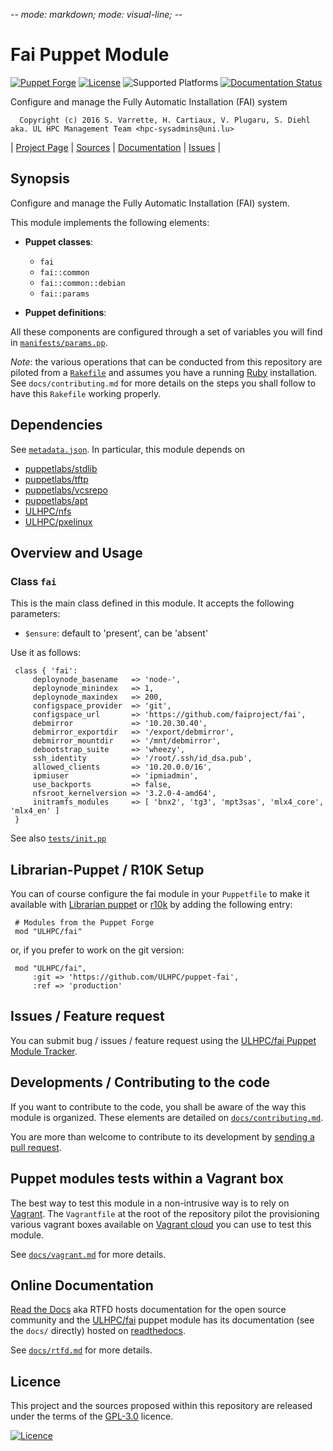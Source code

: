 -*- mode: markdown; mode: visual-line;  -*-

# Fai Puppet Module 

[![Puppet Forge](http://img.shields.io/puppetforge/v/ULHPC/fai.svg)](https://forge.puppetlabs.com/ULHPC/fai)
[![License](http://img.shields.io/:license-GPL3.0-blue.svg)](LICENSE)
![Supported Platforms](http://img.shields.io/badge/platform-debian-lightgrey.svg)
[![Documentation Status](https://readthedocs.org/projects/ulhpc-puppet-fai/badge/?version=latest)](https://readthedocs.org/projects/ulhpc-puppet-fai/?badge=latest)

Configure and manage the Fully Automatic Installation (FAI) system

      Copyright (c) 2016 S. Varrette, H. Cartiaux, V. Plugaru, S. Diehl aka. UL HPC Management Team <hpc-sysadmins@uni.lu>
      

| [Project Page](https://github.com/ULHPC/puppet-fai) | [Sources](https://github.com/ULHPC/puppet-fai) | [Documentation](https://ulhpc-puppet-fai.readthedocs.org/en/latest/) | [Issues](https://github.com/ULHPC/puppet-fai/issues) |

## Synopsis

Configure and manage the Fully Automatic Installation (FAI) system.

This module implements the following elements: 

* __Puppet classes__:
    - `fai` 
    - `fai::common` 
    - `fai::common::debian` 
    - `fai::params` 

* __Puppet definitions__: 

All these components are configured through a set of variables you will find in
[`manifests/params.pp`](manifests/params.pp). 

_Note_: the various operations that can be conducted from this repository are piloted from a [`Rakefile`](https://github.com/ruby/rake) and assumes you have a running [Ruby](https://www.ruby-lang.org/en/) installation.
See `docs/contributing.md` for more details on the steps you shall follow to have this `Rakefile` working properly. 

## Dependencies

See [`metadata.json`](metadata.json). In particular, this module depends on 

* [puppetlabs/stdlib](https://forge.puppetlabs.com/puppetlabs/stdlib)
* [puppetlabs/tftp](https://forge.puppetlabs.com/puppetlabs/tftp)
* [puppetlabs/vcsrepo](https://forge.puppetlabs.com/puppetlabs/vcsrepo)
* [puppetlabs/apt](https://forge.puppetlabs.com/puppetlabs/apt)
* [ULHPC/nfs](https://forge.puppetlabs.com/ULHPC/nfs)
* [ULHPC/pxelinux](https://forge.puppetlabs.com/ULHPC/pxelinux)

## Overview and Usage

### Class `fai`

This is the main class defined in this module.
It accepts the following parameters: 

* `$ensure`: default to 'present', can be 'absent'

Use it as follows:

     class { 'fai':
         deploynode_basename   => 'node-',
         deploynode_minindex   => 1,
         deploynode_maxindex   => 200,
         configspace_provider  => 'git',
         configspace_url       => 'https://github.com/faiproject/fai',
         debmirror             => '10.20.30.40',
         debmirror_exportdir   => '/export/debmirror',
         debmirror_mountdir    => '/mnt/debmirror',
         debootstrap_suite     => 'wheezy',
         ssh_identity          => '/root/.ssh/id_dsa.pub',
         allowed_clients       => '10.20.0.0/16',
         ipmiuser              => 'ipmiadmin',
         use_backports         => false,
         nfsroot_kernelversion => '3.2.0-4-amd64',
         initramfs_modules     => [ 'bnx2', 'tg3', 'mpt3sas', 'mlx4_core', 'mlx4_en' ]
     }

See also [`tests/init.pp`](tests/init.pp)



## Librarian-Puppet / R10K Setup

You can of course configure the fai module in your `Puppetfile` to make it available with [Librarian puppet](http://librarian-puppet.com/) or
[r10k](https://github.com/adrienthebo/r10k) by adding the following entry:

     # Modules from the Puppet Forge
     mod "ULHPC/fai"

or, if you prefer to work on the git version: 

     mod "ULHPC/fai", 
         :git => 'https://github.com/ULHPC/puppet-fai',
         :ref => 'production' 

## Issues / Feature request

You can submit bug / issues / feature request using the [ULHPC/fai Puppet Module Tracker](https://github.com/ULHPC/puppet-fai/issues). 

## Developments / Contributing to the code 

If you want to contribute to the code, you shall be aware of the way this module is organized. 
These elements are detailed on [`docs/contributing.md`](contributing/index.md).

You are more than welcome to contribute to its development by [sending a pull request](https://help.github.com/articles/using-pull-requests). 

## Puppet modules tests within a Vagrant box

The best way to test this module in a non-intrusive way is to rely on [Vagrant](http://www.vagrantup.com/).
The `Vagrantfile` at the root of the repository pilot the provisioning various vagrant boxes available on [Vagrant cloud](https://atlas.hashicorp.com/boxes/search?utf8=%E2%9C%93&sort=&provider=virtualbox&q=svarrette) you can use to test this module.

See [`docs/vagrant.md`](vagrant.md) for more details. 

## Online Documentation

[Read the Docs](https://readthedocs.org/) aka RTFD hosts documentation for the open source community and the [ULHPC/fai](https://github.com/ULHPC/puppet-fai) puppet module has its documentation (see the `docs/` directly) hosted on [readthedocs](http://ulhpc-puppet-fai.rtfd.org).

See [`docs/rtfd.md`](rtfd.md) for more details.

## Licence

This project and the sources proposed within this repository are released under the terms of the [GPL-3.0](LICENCE) licence.


[![Licence](https://www.gnu.org/graphics/gplv3-88x31.png)](LICENSE)
